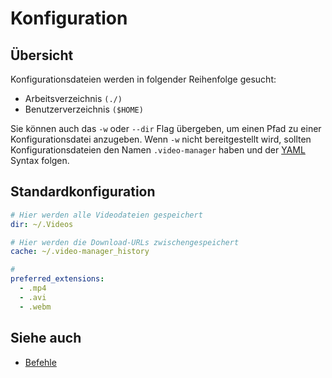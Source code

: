 <!-- markdownlint-disable MD033 MD013 -->

# Konfiguration

<!-- ## Inhaltsverzeichnis -->

<!--toc:start-->
<!-- * [Inhaltsverzeichnis](#inhaltsverzeichnis) -->
<!-- * [Übersicht](#übersicht) -->
<!-- * [Standardkonfiguration](#standardkonfiguration) -->
<!-- * [Siehe auch](#siehe-auch) -->
<!--toc:end-->

## Übersicht

Konfigurationsdateien werden in folgender Reihenfolge gesucht:

* Arbeitsverzeichnis `(./)`
* Benutzerverzeichnis `($HOME)`

Sie können auch das `-w` oder `--dir` Flag übergeben, um einen Pfad zu einer Konfigurationsdatei anzugeben.
Wenn `-w` nicht bereitgestellt wird, sollten Konfigurationsdateien den Namen `.video-manager` haben und der [YAML](https://yaml.org/) Syntax folgen.

## Standardkonfiguration

```yaml
# Hier werden alle Videodateien gespeichert
dir: ~/.Videos

# Hier werden die Download-URLs zwischengespeichert
cache: ~/.video-manager_history

#
preferred_extensions:
  - .mp4
  - .avi
  - .webm
```

## Siehe auch

* [Befehle](./commands/index.md)
